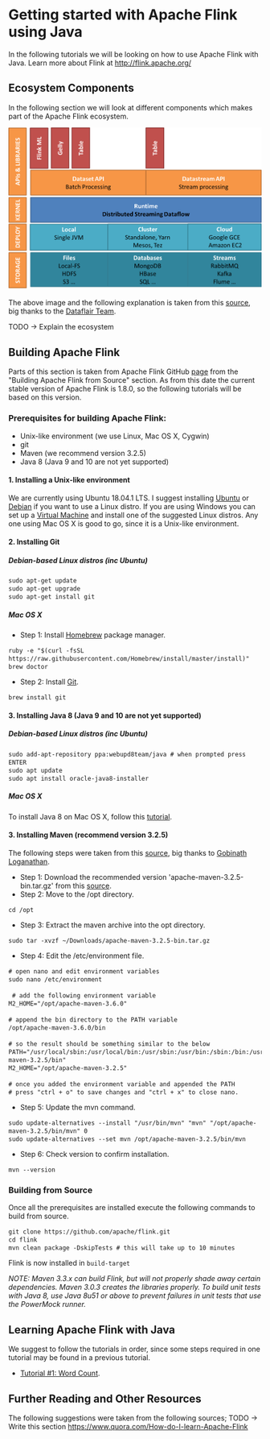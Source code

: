 # Getting started with Apache Flink using Java 

In the following tutorials we will be looking on how to use Apache Flink with Java. 
Learn more about Flink at http://flink.apache.org/

## Ecosystem Components
In the following section we will look at different components which makes part of the Apache Flink ecosystem. 

![Flink Ecosystem](https://raw.githubusercontent.com/achmand/flink-java-tutorials/master/images/flink_ecosystem.png)

The above image and the following explanation is taken from this [source](https://data-flair.training/blogs/flink-tutorial/), big thanks to the [Dataflair Team](https://data-flair.training/blogs/author/dfteam2/). 

TODO -> Explain the ecosystem

## Building Apache Flink
Parts of this section is taken from Apache Flink GitHub [page](https://github.com/apache/flink) from the "Building Apache Flink from Source" section. As from this date the current stable version of Apache Flink is 1.8.0, so the following tutorials will be based on this version. 

### Prerequisites for building Apache Flink:
* Unix-like environment (we use Linux, Mac OS X, Cygwin)
* git
* Maven (we recommend version 3.2.5)
* Java 8 (Java 9 and 10 are not yet supported)

#### 1. Installing a Unix-like environment 
We are currently using Ubuntu 18.04.1 LTS. I suggest installing [Ubuntu](https://tutorials.ubuntu.com/tutorial/tutorial-install-ubuntu-desktop#0) or [Debian](https://www.debian.org/releases/stretch/installmanual) if you want to use a Linux distro. If you are using Windows you can set up a [Virtual Machine](https://www.virtualbox.org/) and install one of the suggested Linux distros. Any one using Mac OS X is good to go, since it is a Unix-like environment.

#### 2. Installing Git  
##### Debian-based Linux distros (inc Ubuntu)
```
sudo apt-get update
sudo apt-get upgrade
sudo apt-get install git
```
##### Mac OS X
* Step 1: Install [Homebrew](https://brew.sh/) package manager. 
```
ruby -e "$(curl -fsSL https://raw.githubusercontent.com/Homebrew/install/master/install)"
brew doctor
```
* Step 2: Install [Git](https://git-scm.com/). 
```
brew install git
```
#### 3. Installing Java 8 (Java 9 and 10 are not yet supported)
##### Debian-based Linux distros (inc Ubuntu)
```
sudo add-apt-repository ppa:webupd8team/java # when prompted press ENTER
sudo apt update
sudo apt install oracle-java8-installer
```
##### Mac OS X
To install Java 8 on Mac OS X, follow this [tutorial](https://docs.oracle.com/javase/8/docs/technotes/guides/install/mac_jdk.html).

#### 3. Installing Maven (recommend version 3.2.5)
The following steps were taken from this [source](https://www.javahelps.com/2017/10/install-apache-maven-on-linux.html), big thanks to [Gobinath Loganathan](https://www.blogger.com/profile/13489835818968107322). 

* Step 1: Download the recommended version 'apache-maven-3.2.5-bin.tar.gz' from this [source](https://archive.apache.org/dist/maven/maven-3/3.2.5/binaries/).
* Step 2: Move to the /opt directory.
```
cd /opt
```
* Step 3: Extract the maven archive into the opt directory.
```
sudo tar -xvzf ~/Downloads/apache-maven-3.2.5-bin.tar.gz
```
* Step 4: Edit the /etc/environment file.
```
# open nano and edit environment variables
sudo nano /etc/environment 

 # add the following environment variable
M2_HOME="/opt/apache-maven-3.6.0"

# append the bin directory to the PATH variable
/opt/apache-maven-3.6.0/bin

# so the result should be something similar to the below
PATH="/usr/local/sbin:/usr/local/bin:/usr/sbin:/usr/bin:/sbin:/bin:/usr/games:/usr/local/games:/opt/apache-maven-3.2.5/bin"
M2_HOME="/opt/apache-maven-3.2.5"

# once you added the environment variable and appended the PATH 
# press "ctrl + o" to save changes and "ctrl + x" to close nano. 
```
* Step 5: Update the mvn command.
```
sudo update-alternatives --install "/usr/bin/mvn" "mvn" "/opt/apache-maven-3.2.5/bin/mvn" 0
sudo update-alternatives --set mvn /opt/apache-maven-3.2.5/bin/mvn
```
* Step 6: Check version to confirm installation.
```
mvn --version
```

### Building from Source
Once all the prerequisites are installed execute the following commands to build from source.  
```
git clone https://github.com/apache/flink.git
cd flink
mvn clean package -DskipTests # this will take up to 10 minutes
```

Flink is now installed in `build-target`

*NOTE: Maven 3.3.x can build Flink, but will not properly shade away certain dependencies. Maven 3.0.3 creates the libraries properly.
To build unit tests with Java 8, use Java 8u51 or above to prevent failures in unit tests that use the PowerMock runner.*

## Learning Apache Flink with Java
We suggest to follow the tutorials in order, since some steps required in one tutorial may be found in a previous tutorial. 

* [Tutorial #1: Word Count](https://github.com/achmand/flink-java-tutorials/tree/master/1_word_count). 

## Further Reading and Other Resources 
The following suggestions were taken from the following sources;
TODO -> Write this section 
https://www.quora.com/How-do-I-learn-Apache-Flink


